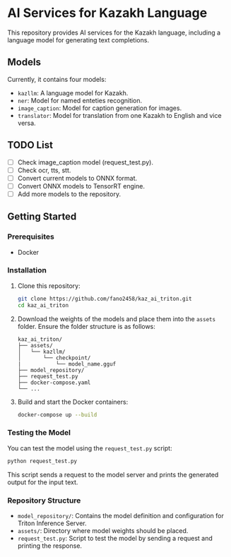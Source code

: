 # AI Services for Kazakh Language

This repository provides AI services for the Kazakh language, including a language model for generating text completions.

## Models

Currently, it contains four models:
- `kazllm`: A language model for Kazakh.
- `ner`: Model for named enteties recognition.
- `image_caption`: Model for caption generation for images.
- `translator`: Model for translation from one Kazakh to English and vice versa.

## TODO List

- [ ] Check image_caption model (request_test.py).
- [ ] Check ocr, tts, stt.
- [ ] Convert current models to ONNX format.
- [ ] Convert ONNX models to TensorRT engine.
- [ ] Add more models to the repository.

## Getting Started

### Prerequisites

- Docker

### Installation

1. Clone this repository:
    ```sh
    git clone https://github.com/fano2458/kaz_ai_triton.git
    cd kaz_ai_triton
    ```

2. Download the weights of the models and place them into the `assets` folder. Ensure the folder structure is as follows:
    ```
    kaz_ai_triton/
    ├── assets/
    │   └── kazllm/
    │       └── checkpoint/
    |           └── model_name.gguf
    ├── model_repository/
    ├── request_test.py
    ├── docker-compose.yaml
    └── ...
    ```

3. Build and start the Docker containers:
    ```sh
    docker-compose up --build
    ```

### Testing the Model

You can test the model using the `request_test.py` script:

```sh
python request_test.py
```

This script sends a request to the model server and prints the generated output for the input text.

### Repository Structure

- `model_repository/`: Contains the model definition and configuration for Triton Inference Server.
- `assets/`: Directory where model weights should be placed.
- `request_test.py`: Script to test the model by sending a request and printing the response.

<!-- ### License

This project is licensed under the MIT License - see the [LICENSE](LICENSE) file for details.

### Acknowledgments

- Special thanks to the contributors and the open-source community for their valuable work and support. -->
